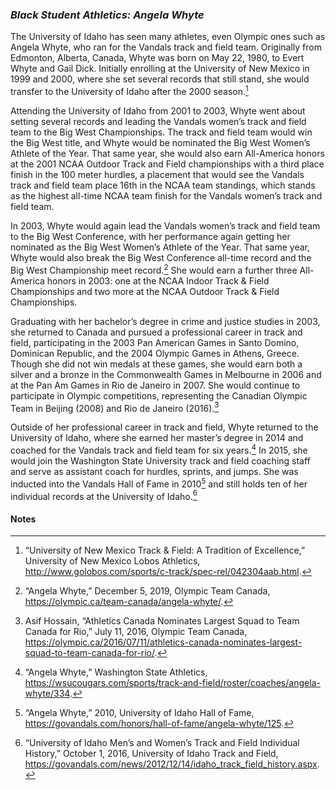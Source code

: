### _Black Student Athletics: Angela Whyte_ ###

The University of Idaho has seen many athletes, even Olympic ones such as Angela Whyte, who ran for the Vandals track and field team. Originally from Edmonton, Alberta, Canada, Whyte was born on May 22, 1980, to Evert Whyte and Gail Dick. Initially enrolling at the University of New Mexico in 1999 and 2000, where she set several records that still stand, she would transfer to the University of Idaho after the 2000 season.[^65]  

Attending the University of Idaho from 2001 to 2003, Whyte went about setting several records and leading the Vandals women’s track and field team to the Big West Championships. The track and field team would win the Big West title, and Whyte would be nominated the Big West Women’s Athlete of the Year. That same year, she would also earn All-America honors at the 2001 NCAA Outdoor Track and Field championships with a third place finish in the 100 meter hurdles, a placement that would see the Vandals track and field team place 16th in the NCAA team standings, which stands as the highest all-time NCAA team finish for the Vandals women’s track and field team.

In 2003, Whyte would again lead the Vandals women’s track and field team to the Big West Conference, with her performance again getting her nominated as the Big West Women’s Athlete of the Year. That same year, Whyte would also break the Big West Conference all-time record and the Big West Championship meet record.[^66] She would earn a further three All-America honors in 2003: one at the NCAA Indoor Track & Field Championships and two more at the NCAA Outdoor Track & Field Championships. 

Graduating with her bachelor’s degree in crime and justice studies in 2003, she returned to Canada and pursued a professional career in track and field, participating in the 2003 Pan American Games in Santo Domino, Dominican Republic, and the 2004 Olympic Games in Athens, Greece. Though she did not win medals at these games, she would earn both a silver and a bronze in the Commonwealth Games in Melbourne in 2006 and at the Pan Am Games in Rio de Janeiro in 2007. She would continue to participate in Olympic competitions, representing the Canadian Olympic Team in Beijing (2008) and Rio de Janeiro (2016).[^67]

Outside of her professional career in track and field, Whyte returned to the University of Idaho, where she earned her master’s degree in 2014 and coached for the Vandals track and field team for six years.[^68] In 2015, she would join the Washington State University track and field coaching staff and serve as assistant coach for hurdles, sprints, and jumps. She was inducted into the Vandals Hall of Fame in 2010[^69] and still holds ten of her individual records at the University of Idaho.[^70]


#### Notes ####

[^65]:
     “University of New Mexico Track & Field: A Tradition of Excellence,” University of New Mexico Lobos Athletics, http://www.golobos.com/sports/c-track/spec-rel/042304aab.html.

[^66]:
     “Angela Whyte,” December 5, 2019, Olympic Team Canada, https://olympic.ca/team-canada/angela-whyte/.

[^67]:
     Asif Hossain, “Athletics Canada Nominates Largest Squad to Team Canada for Rio,” July 11, 2016, Olympic Team Canada, https://olympic.ca/2016/07/11/athletics-canada-nominates-largest-squad-to-team-canada-for-rio/.

[^68]:
     “Angela Whyte,” Washington State Athletics, https://wsucougars.com/sports/track-and-field/roster/coaches/angela-whyte/334.

[^69]:
     “Angela Whyte,” 2010, University of Idaho Hall of Fame, https://govandals.com/honors/hall-of-fame/angela-whyte/125.

[^70]:
     “University of Idaho Men’s and Women’s Track and Field Individual History,” October 1, 2016, University of Idaho Track and Field, https://govandals.com/news/2012/12/14/idaho_track_field_history.aspx.
